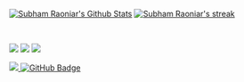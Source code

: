 
  <p >
      <a href="https://github.com/SubhamRaoniar28/github-readme-stats"><img alt="Subham Raoniar's Github Stats" src="https://github-readme-stats.vercel.app/api?username=AhmadSaman&show_icons=true&count_private=true&theme=react&hide_border=true&bg_color=0D1117" /></a>
       <a href="https://github.com/SubhamRaoniar28/github-readme-streak-stats">
        <img title="🔥 Get streak stats for your profile at git.io/streak-stats" alt="Subham Raoniar's streak" src="https://github-readme-streak-stats.herokuapp.com/?user=AhmadSaman&theme=black-ice&hide_border=true&stroke=0000&background=060A0CD0"/>
    </a>
  </p>
<br/>
<p align="left">
<a href = "https://www.linkedin.com/in/ahmad-saman-513087201/"><img src="https://img.icons8.com/fluent/48/000000/linkedin.png"/></a>
<a href = "https://twitter.com/ahmadweisi"><img src="https://img.icons8.com/fluent/48/000000/twitter.png"/></a>
<a href = "https://www.instagram.com/ahmadweisi/"><img src="https://img.icons8.com/fluent/48/000000/instagram-new.png"/></a>
</p>
<a href="https://github.com/Meghna-DAS/github-profile-views-counter">
    <img src="https://komarev.com/ghpvc/?username=AhmadSaman">
</a>
<a href="https://github.com/AhmadSaman?tab=followers"><img src="https://img.shields.io/github/followers/AhmadSaman?label=Followers&style=social" alt="GitHub Badge"></a>
